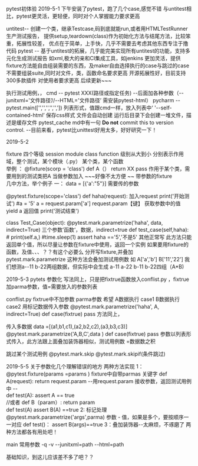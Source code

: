 pytest初体验
2019-5-1
下午安装了pytest，跑了几个case,感觉不错
与untitest相比，pytest更灵活，更轻便，同时对个人掌握能力要求更高

untitest-- 创建一个类，继承Testcase,码到底就能run,或者用HTMLTestRunner 生产测试报告，
            提供setup,teardown(class)作为初始化方法与结尾方法，比较笨重，拓展性较差，
            优点在于简单，上手快，几乎不需要去考虑其他东西专注于撸代码
pytest  -- 基于untitest的拓展，几乎能完美实现所有untitest的功能，支持多元化生成测试报告
            如xml,极大的亲和CI集成工具，如jenkins
            更加灵活，提供fixture方法能自由组装需要的东西，及maker自由选择执行的case与跳过的case
            不需要组装suite,同时对文件，类，函数命名要求更高
            开源拓展性好，目前支持300多款插件
            对使用者要求更高
后续更新~~~

执行测试用例，，
cmd --  pytest  XXX(路径或指定任务)  --后面加各种参数（--junitxml='文件路径’//--HTML='文件路径’
                需安装pytest-html）
pycharm --  pytest.main(['','','','','',']) 列表形式，值跟cmd一样，放入列表中‘
            '--self-contained-html’ 保存css样式
文件会自动创建
运行后目录下会创建一堆文件，描述是缓存文件  pytest_cache md中有一句
    **Do not** commit this to version control. 
--目前来看，pytest比unittest好用太多，好好研究一下！
    
2019-5-2

fixture 四个等级  session  module  class function 级别从大到小
        分别表示作用域，整个测试，某个模块（.py） 某个类，某个函数      
        举例 ： 
        @fixture(scorp = 'class')
        def A（）
            return XX
            pass
        作用于某个类，需要用到的测试类把A 当做参数加入 ~~~好像不太方便
~~ 带参数的fixture\
几中方法，举个例子
一：
data = [{'a':"5"}]   需要传的参数

@pytest.fixture(scope='class')
def haha(request):  加入request
    print('开始测试') 
    #a = '5'
    a = request.param['a']   request.param【键】 获取参数中的值
    yield a   返回值
    print('测试结束')



class Test_Case(object):
    @pytest.mark.parametrize('haha', data, indirect=True)  三个参数’函数‘，数据，indirect=true
    def test_case(self,haha):
       # print(self.a,)
        #time.sleep(1)
        assert haha =='5','不是5'
其他正常写
此方法只能返回单个值，所以尽量让参数在fixture中使用，返回一个实例
如果要用fixture的函数，及值、、、？？有这个必要么
分开写fixture,并叠加pytest.mark.parametrize
这种方法会叠加测试用例数
如 A['a','b']
  B['11','22']
  我们想测a--11 b-22两组数据，但实际中会生成 a-11 a-22 b-11 b-22四组（A*B)
  

2019-5-3
pytets 参数化
写法同上，只是把fixtrue函数放入conflist.py ，fixtrue加parma参数，值=需要放入的参数列表

conflist.py
fixtrue中不加参数 parma参数
希望 A数据执行 case1  B数据执行case2
用标记数据传入参数
@pytest.mark.parametrize('haha', A, indirect=True)
def case(fixtrue)
    pass
方法同上，

传入多数据
data =[(a1,b1,c1),(a2,b2,c2),(a3,b3,c3)]
@pytest.mark.parametrize('A,B,C',data )
def case(fixtrue)
    pass
 参数以列表形式传入，此方法跟上面叠加装饰器相似，测试用例数 =数据数之积
 
 跳过某个测试用例
 @pytest.mark.skip 
 @ytest.mark.skipif(条件跳过)
 
 2019-5-5
 关于参数化几个理解错误的地方
 两种方法实现
 1：@pytest.fixture(params =params )  fixture中自带parmas 关键字
    def A(request):
        return request.param   --用request.param 接收参数，返回测试用例中
    --  
    def test(A):
        assert A == true  
    //或者
    def B（param）:
        return param       
    def test(A)
        assert B(A) ==true
2: 标记处理
    @pytest.mark.parametrize('args',parma)  参数 - 值，如果是多个，要按顺序一一对应
    def test()：
        assert B(args)==true
3：叠加装饰器--太麻烦，不琢磨了
 两种方法都各有用处吧！
 
 
 main 常用参数  -q  -v  --junitxml=path  --html=path 
 
 基础知识，到这儿应该差不多了吧？？
